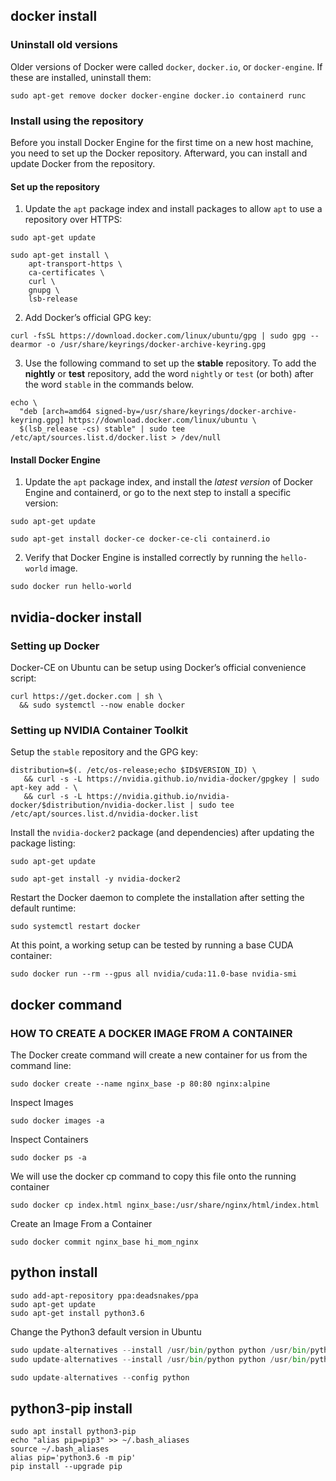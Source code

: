 ## docker install

### Uninstall old versions

Older versions of Docker were called `docker`, `docker.io`, or `docker-engine`. If these are installed, uninstall them:

```
sudo apt-get remove docker docker-engine docker.io containerd runc
```

### Install using the repository

Before you install Docker Engine for the first time on a new host machine, you need to set up the Docker repository. Afterward, you can install and update Docker from the repository.

#### Set up the repository

1. Update the `apt` package index and install packages to allow `apt` to use a repository over HTTPS:

```
sudo apt-get update

sudo apt-get install \
    apt-transport-https \
    ca-certificates \
    curl \
    gnupg \
    lsb-release
```

2. Add Docker’s official GPG key:

```
curl -fsSL https://download.docker.com/linux/ubuntu/gpg | sudo gpg --dearmor -o /usr/share/keyrings/docker-archive-keyring.gpg
```

3. Use the following command to set up the **stable** repository. To add the **nightly** or **test** repository, add the word `nightly` or `test` (or both) after the word `stable` in the commands below. 

```
echo \
  "deb [arch=amd64 signed-by=/usr/share/keyrings/docker-archive-keyring.gpg] https://download.docker.com/linux/ubuntu \
  $(lsb_release -cs) stable" | sudo tee /etc/apt/sources.list.d/docker.list > /dev/null
```

#### Install Docker Engine

1. Update the `apt` package index, and install the *latest version* of Docker Engine and containerd, or go to the next step to install a specific version:

```
sudo apt-get update

sudo apt-get install docker-ce docker-ce-cli containerd.io
```

2. Verify that Docker Engine is installed correctly by running the `hello-world` image.

```
sudo docker run hello-world
```

## nvidia-docker install

### Setting up Docker

Docker-CE on Ubuntu can be setup using Docker’s official convenience script:

```
curl https://get.docker.com | sh \
  && sudo systemctl --now enable docker
```

### Setting up NVIDIA Container Toolkit

Setup the `stable` repository and the GPG key:

```
distribution=$(. /etc/os-release;echo $ID$VERSION_ID) \
   && curl -s -L https://nvidia.github.io/nvidia-docker/gpgkey | sudo apt-key add - \
   && curl -s -L https://nvidia.github.io/nvidia-docker/$distribution/nvidia-docker.list | sudo tee /etc/apt/sources.list.d/nvidia-docker.list
```

Install the `nvidia-docker2` package (and dependencies) after updating the package listing:

```
sudo apt-get update

sudo apt-get install -y nvidia-docker2
```

Restart the Docker daemon to complete the installation after setting the default runtime:

```
sudo systemctl restart docker
```

At this point, a working setup can be tested by running a base CUDA container:

```
sudo docker run --rm --gpus all nvidia/cuda:11.0-base nvidia-smi
```

## docker command

### HOW TO CREATE A DOCKER IMAGE FROM A CONTAINER

The Docker create command will create a new container for us from the command line:

```
sudo docker create --name nginx_base -p 80:80 nginx:alpine
```

Inspect Images

```
sudo docker images -a
```

Inspect Containers

```
sudo docker ps -a
```

We will use the docker cp command to copy this file onto the running container

```
sudo docker cp index.html nginx_base:/usr/share/nginx/html/index.html
```

Create an Image From a Container

```
sudo docker commit nginx_base hi_mom_nginx
```

## python install

```
sudo add-apt-repository ppa:deadsnakes/ppa
sudo apt-get update
sudo apt-get install python3.6
```

Change the Python3 default version in Ubuntu

```py
sudo update-alternatives --install /usr/bin/python python /usr/bin/python3.5 1
sudo update-alternatives --install /usr/bin/python python /usr/bin/python3.6 2

sudo update-alternatives --config python
```

## python3-pip install

```
sudo apt install python3-pip
echo "alias pip=pip3" >> ~/.bash_aliases
source ~/.bash_aliases
alias pip='python3.6 -m pip'
pip install --upgrade pip
```

